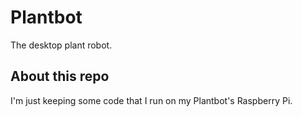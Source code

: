 # Plantbot
The desktop plant robot.
## About this repo
I'm just keeping some code that I run on my Plantbot's Raspberry Pi.

